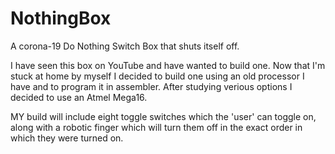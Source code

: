 # NothingBox
A corona-19 Do Nothing Switch Box that shuts itself off.

I have seen this box on YouTube and have wanted to build one.  Now that I'm 
stuck at home by myself I decided to build one using an old processor I have
and to program it in assembler.  After studying verious options I decided to
use an Atmel Mega16.

MY build will include eight toggle switches which the 'user' can toggle on, 
along with a robotic finger which will turn them off in the exact order in
which they were turned on.
